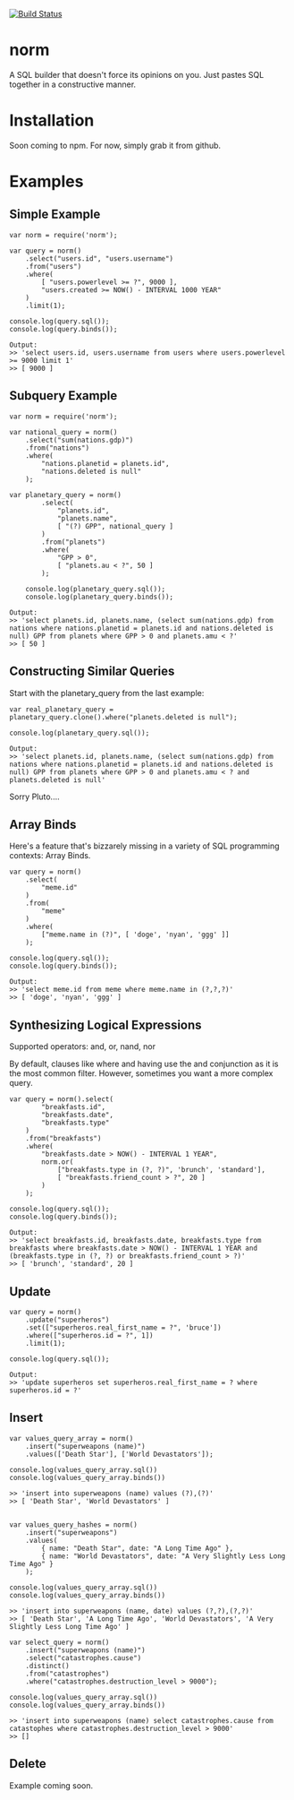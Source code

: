 [![Build Status](https://travis-ci.org/william-silversmith/norm.svg?branch=master)](https://travis-ci.org/william-silversmith/norm)

# norm
A SQL builder that doesn't force its opinions on you. Just pastes SQL together in a constructive manner.

# Installation

Soon coming to npm. For now, simply grab it from github.

# Examples

## Simple Example

    var norm = require('norm');
    
    var query = norm()
    	.select("users.id", "users.username")
    	.from("users")
    	.where(
			[ "users.powerlevel >= ?", 9000 ],
			"users.created >= NOW() - INTERVAL 1000 YEAR"
    	)
    	.limit(1);

	console.log(query.sql());
	console.log(query.binds());

    Output:
	>> 'select users.id, users.username from users where users.powerlevel >= 9000 limit 1'
	>> [ 9000 ]

## Subquery Example

	var norm = require('norm');

	var national_query = norm()
		.select("sum(nations.gdp)")
		.from("nations")
		.where(
			"nations.planetid = planets.id",
			"nations.deleted is null"
		);

	var planetary_query = norm()
			.select(
				"planets.id", 
				"planets.name",
				[ "(?) GPP", national_query ]
			)
			.from("planets")
			.where(
				"GPP > 0",
				[ "planets.au < ?", 50 ]
			);

		console.log(planetary_query.sql());
		console.log(planetary_query.binds());

	Output:
	>> 'select planets.id, planets.name, (select sum(nations.gdp) from nations where nations.planetid = planets.id and nations.deleted is null) GPP from planets where GPP > 0 and planets.amu < ?'
	>> [ 50 ]

## Constructing Similar Queries

Start with the planetary_query from the last example:

	var real_planetary_query = planetary_query.clone().where("planets.deleted is null");

	console.log(planetary_query.sql());

	Output:
	>> 'select planets.id, planets.name, (select sum(nations.gdp) from nations where nations.planetid = planets.id and nations.deleted is null) GPP from planets where GPP > 0 and planets.amu < ? and planets.deleted is null'

Sorry Pluto....

## Array Binds

Here's a feature that's bizzarely missing in a variety of SQL programming contexts: Array Binds.

	var query = norm()
		.select(
			"meme.id"
		)
		.from(
			"meme"
		)
		.where(
			["meme.name in (?)", [ 'doge', 'nyan', 'ggg' ]]
		);

	console.log(query.sql());
	console.log(query.binds());

	Output:
	>> 'select meme.id from meme where meme.name in (?,?,?)'
	>> [ 'doge', 'nyan', 'ggg' ]

## Synthesizing Logical Expressions

Supported operators: and, or, nand, nor

By default, clauses like where and having use the and conjunction as it is the most common filter. However, sometimes you want a more complex query.

	var query = norm().select(
			"breakfasts.id",
			"breakfasts.date",
			"breakfasts.type"
		)
		.from("breakfasts")
		.where(
			"breakfasts.date > NOW() - INTERVAL 1 YEAR",
			norm.or(
				["breakfasts.type in (?, ?)", 'brunch', 'standard'],
				[ "breakfasts.friend_count > ?", 20 ]
			)
		);

	console.log(query.sql());
	console.log(query.binds());

	Output:
	>> 'select breakfasts.id, breakfasts.date, breakfasts.type from breakfasts where breakfasts.date > NOW() - INTERVAL 1 YEAR and (breakfasts.type in (?, ?) or breakfasts.friend_count > ?)'
	>> [ 'brunch', 'standard', 20 ]

## Update 

	var query = norm()
		.update("superheros")
		.set(["superheros.real_first_name = ?", 'bruce'])
		.where(["superheros.id = ?", 1])
		.limit(1);

	console.log(query.sql());
	
	Output:
	>> 'update superheros set superheros.real_first_name = ? where superheros.id = ?'

## Insert 

	var values_query_array = norm()
		.insert("superweapons (name)")
		.values(['Death Star'], ['World Devastators']);

	console.log(values_query_array.sql())
	console.log(values_query_array.binds())

	>> 'insert into superweapons (name) values (?),(?)'
	>> [ 'Death Star', 'World Devastators' ]


	var values_query_hashes = norm()
		.insert("superweapons")
		.values(
			{ name: "Death Star", date: "A Long Time Ago" }, 
			{ name: "World Devastators", date: "A Very Slightly Less Long Time Ago" }
		);

	console.log(values_query_array.sql())
	console.log(values_query_array.binds())

	>> 'insert into superweapons (name, date) values (?,?),(?,?)'
	>> [ 'Death Star', 'A Long Time Ago', 'World Devastators', 'A Very Slightly Less Long Time Ago' ]

	var select_query = norm()
		.insert("superweapons (name)")
		.select("catastrophes.cause")
		.distinct()
		.from("catastrophes")
		.where("catastrophes.destruction_level > 9000");

	console.log(values_query_array.sql())
	console.log(values_query_array.binds())

	>> 'insert into superweapons (name) select catastrophes.cause from catastophes where catastrophes.destruction_level > 9000'
	>> []

	
## Delete

Example coming soon.

